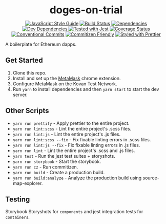 <p align="center">
  <b style="font-size: 32px;">doges-on-trial</b>
</p>

<p align="center">
  <a href="https://standardjs.com"><img src="https://img.shields.io/badge/code_style-standard-brightgreen.svg" alt="JavaScript Style Guide"></a>
  <a href="https://travis-ci.org/kleros/doges-on-trial"><img src="https://travis-ci.org/kleros/doges-on-trial.svg?branch=master" alt="Build Status"></a>
  <a href="https://david-dm.org/kleros/doges-on-trial"><img src="https://david-dm.org/kleros/doges-on-trial.svg" alt="Dependencies"></a>
  <a href="https://david-dm.org/kleros/doges-on-trial?type=dev"><img src="https://david-dm.org/kleros/doges-on-trial/dev-status.svg" alt="Dev Dependencies"></a>
  <a href="https://github.com/facebook/jest"><img src="https://img.shields.io/badge/tested_with-jest-99424f.svg" alt="Tested with Jest"></a>
  <a href="https://coveralls.io/github/kleros/doges-on-trial?branch=master"><img src="https://coveralls.io/repos/github/kleros/doges-on-trial/badge.svg?branch=master" alt="Coverage Status"></a>
  <a href="https://conventionalcommits.org"><img src="https://img.shields.io/badge/Conventional%20Commits-1.0.0-yellow.svg" alt="Conventional Commits"></a>
  <a href="http://commitizen.github.io/cz-cli/"><img src="https://img.shields.io/badge/commitizen-friendly-brightgreen.svg" alt="Commitizen Friendly"></a>
  <a href="https://github.com/prettier/prettier"><img src="https://img.shields.io/badge/styled_with-prettier-ff69b4.svg" alt="Styled with Prettier"></a>
</p>

A boilerplate for Ethereum dapps.

## Get Started

1.  Clone this repo.
2.  Install and set up the [MetaMask](https://chrome.google.com/webstore/detail/metamask/nkbihfbeogaeaoehlefnkodbefgpgknn?hl=en) chrome extension.
3.  Configure MetaMask on the Kovan Test Network.
4.  Run `yarn` to install dependencies and then `yarn start` to start the dev server.

## Other Scripts

- `yarn run prettify` - Apply prettier to the entire project.
- `yarn run lint:scss` - Lint the entire project's .scss files.
- `yarn run lint:js` - Lint the entire project's .js files.
- `yarn run lint:scss --fix` - Fix fixable linting errors in .scss files.
- `yarn run lint:js --fix` - Fix fixable linting errors in .js files.
- `yarn run lint` - Lint the entire project's .scss and .js files.
- `yarn test` - Run the jest test suites + storyshots.
- `yarn run storybook` - Start the storybook.
- `yarn run cz` - Run commitizen.
- `yarn run build` - Create a production build.
- `yarn run build:analyze` - Analyze the production build using source-map-explorer.

## Testing

Storybook Storyshots for `components` and jest integration tests for `containers`.
